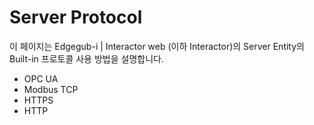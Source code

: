 # Server Protocol
이 페이지는 Edgegub-i | Interactor web (이하 Interactor)의 Server Entity의 Built-in 프로토콜 사용 방법을 설명합니다.  

* OPC UA
* Modbus TCP
* HTTPS
* HTTP
